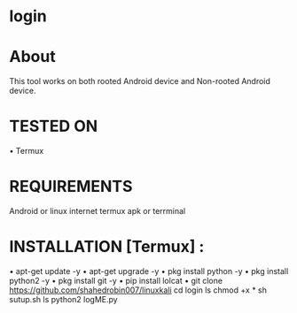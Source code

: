 # login
# About 
This tool works on both rooted Android device and Non-rooted Android device.
# TESTED ON 
•	Termux
# REQUIREMENTS
Android or linux 
internet
termux apk or terrminal
# INSTALLATION [Termux] :
•	apt-get update -y
•	apt-get upgrade -y
•	pkg install python -y
•	pkg install python2 -y
•	pkg install git -y
•	pip install lolcat
•	git clone https://github.com/shahedrobin007/linuxkali
cd login
ls
chmod +x *
sh sutup.sh 
ls
python2 logME.py
